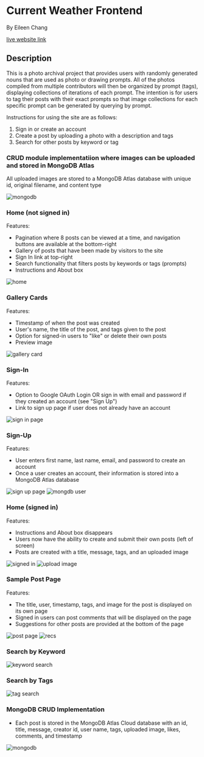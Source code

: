 # Current Weather Frontend
By Eileen Chang

<a href="https://current-weather.herokuapp.com/">live website link</a>

## Description
This is a photo archival project that provides users with randomly generated nouns that are used as photo or drawing prompts. All of the photos compiled from multiple contributors will then be organized by prompt (tags), displaying collections of iterations of each prompt. The intention is for users to tag their posts with their exact prompts so that image collections for each specific prompt can be generated by querying by prompt.

Instructions for using the site are as follows:
1. Sign in or create an account
2. Create a post by uploading a photo with a description and tags
3. Search for other posts by keyword or tag

### CRUD module implementatiion where images can be uploaded and stored in MongoDB Atlas
All uploaded images are stored to a MongoDB Atlas database with unique id, original filename, and content type

<img src="./public/images/mongodb.png" alt="mongodb">

### Home (not signed in)
Features:
- Pagination where 8 posts can be viewed at a time, and navigation buttons are available at the bottom-right
- Gallery of posts that have been made by visitors to the site
- Sign In link at top-right
- Search functionality that filters posts by keywords or tags (prompts)
- Instructions and About box
<img src="./public/images/home.png" alt="home">

### Gallery Cards
Features:
- Timestamp of when the post was created
- User's name, the title of the post, and tags given to the post
- Option for signed-in users to "like" or delete their own posts 
- Preview image
<img src="./public/images/card.png" alt="gallery card">

### Sign-In
Features:
- Option to Google OAuth Login OR sign in with email and password if they created an account (see "Sign Up")
- Link to sign up page if user does not already have an account
<img src="./public/images/sign-in-page.png" alt="sign in page">

### Sign-Up
Features:
- User enters first name, last name, email, and password to create an account
- Once a user creates an account, their information is stored into a MongoDB Atlas database
<img src="./public/images/sign-up-page.png" alt="sign up page">
<img src="./public/images/mongodb-user.png" alt="mongdb user">

### Home (signed in)
Features:
- Instructions and About box disappears
- Users now have the ability to create and submit their own posts (left of screen)
- Posts are created with a title, message, tags, and an uploaded image
<img src="./public/images/home-signed-in.png" alt="signed in">
<img src="./public/images/upload-image.png" alt="upload image">

### Sample Post Page
Features:
- The title, user, timestamp, tags, and image for the post is displayed on its own page
- Signed in users can post comments that will be displayed on the page
- Suggestions for other posts are provided at the bottom of the page
<img src="./public/images/post-page.png" alt="post page">
<img src="./public/images/recs.png" alt="recs">

### Search by Keyword
<img src="./public/images/keyword-lamp.png" alt="keyword search">

### Search by Tags
<img src="./public/images/tag-space.png" alt="tag search">

### MongoDB CRUD Implementation
- Each post is stored in the MongoDB Atlas Cloud database with an id, title, message, creator id, user name, tags, uploaded image, likes, comments, and timestamp
<img src="./public/images/mongodb-post.png" alt="mongodb">

